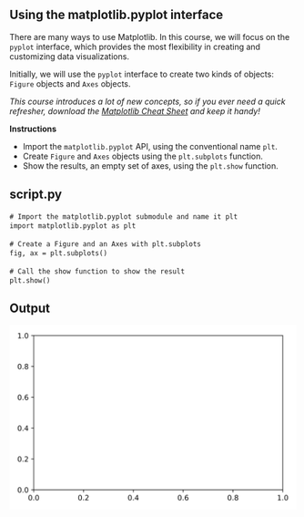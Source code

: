 ## Using the matplotlib.pyplot interface

There are many ways to use Matplotlib. In this course, we will focus on the `pyplot` interface, which provides the most flexibility in creating and customizing data visualizations.

Initially, we will use the `pyplot` interface to create two kinds of objects: `Figure` objects and `Axes` objects.

*This course introduces a lot of new concepts, so if you ever need a quick refresher, download the [Matplotlib Cheat Sheet](https://datacamp-community-prod.s3.amazonaws.com/28b8210c-60cc-4f13-b0b4-5b4f2ad4790b) and keep it handy!*

**Instructions**

* Import the `matplotlib.pyplot` API, using the conventional name `plt`.
* Create `Figure` and `Axes` objects using the `plt.subplots` function.
* Show the results, an empty set of axes, using the `plt.show` function.

## script.py

```
# Import the matplotlib.pyplot submodule and name it plt
import matplotlib.pyplot as plt

# Create a Figure and an Axes with plt.subplots
fig, ax = plt.subplots()

# Call the show function to show the result
plt.show()
```

## Output

![img](index.svg)